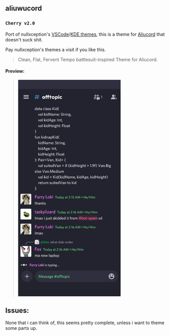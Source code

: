 ## aliuwucord

### `Cherry v2.0`

Port of nullxception's [VSCode](https://github.com/nullxception/cherry-vscode)/[KDE themes](https://github.com/nullxception/cherry-kde-theme), this is a theme for [Aliucord](https://github.com/aliucord) that doesn't suck shit.

Pay nullxception's themes a visit if you like this.

> Clean, Flat, Fervent Tempo battlesuit-inspired Theme for Aliucord.

#### Preview:
>  <p align="left">
>    <img alt="owo" src="assets/sshot1.jpg" width="320">
>  </p> 

## Issues:  
None that i can think of, this seems pretty complete, unless i want to theme some parts up.

